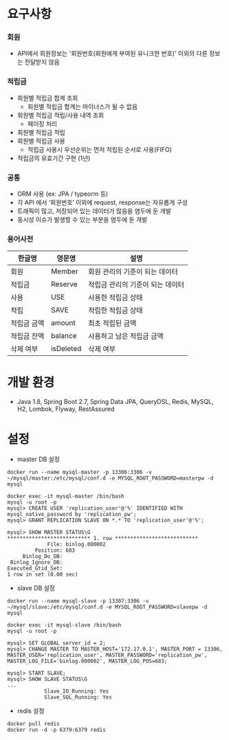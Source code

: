 # 요구사항
### 회원
* API에서 회원정보는 '회원번호(회원에게 부여된 유니크한 번호)' 이외의 다른 정보는 전달받지 않음

### 적립금
* 회원별 적립금 합계 조회
  * 회원별 적립금 합계는 마이너스가 될 수 없음
* 회원별 적립금 적립/사용 내역 조회
  * 페이징 처리
* 회원별 적립금 적립
* 회원별 적립금 사용
  * 적립금 사용시 우선순위는 먼저 적립된 순서로 사용(FIFO)
* 적립금의 유효기간 구현 (1년)

### 공통
* ORM 사용 (ex: JPA / typeorm 등)
* 각 API 에서 ‘회원번호’ 이외에 request, response는 자유롭게 구성
* 트래픽이 많고, 저장되어 있는 데이터가 많음을 염두에 둔 개발
* 동시성 이슈가 발생할 수 있는 부분을 염두에 둔 개발

### 용어사전
| 한글명 | 영문명     | 설명                 |
|-----|---------|--------------------|
| 회원  | Member  | 회원 관리의 기준이 되는 데이터  |
| 적립금 | Reserve | 적립금 관리의 기준이 되는 데이터 |
| 사용 | USE     | 사용한 적립금 상태         |
| 적립 | SAVE    | 적립한 적립금 상태         |
| 적립금 금액 | amount | 최초 적립된 금액          |
| 적립금 잔액 | balance | 사용하고 남은 적립금 금액     |
| 삭제 여부 | isDeleted | 삭제 여부              |

# 개발 환경
* Java 1.8, Spring Boot 2.7, Spring Data JPA, QueryDSL, Redis, MySQL, H2, Lombok, Flyway, RestAssured 

# 설정
* master DB 설정
````shell
docker run --name mysql-master -p 13306:3306 -v ~/mysql/master:/etc/mysql/conf.d -e MYSQL_ROOT_PASSWORD=masterpw -d mysql

docker exec -it mysql-master /bin/bash
mysql -u root -p  
mysql> CREATE USER 'replication_user'@'%' IDENTIFIED WITH mysql_native_password by 'replication_pw';  
mysql> GRANT REPLICATION SLAVE ON *.* TO 'replication_user'@'%'; 

mysql> SHOW MASTER STATUS\G  
*************************** 1. row ***************************
             File: binlog.000002
         Position: 683
     Binlog_Do_DB: 
 Binlog_Ignore_DB: 
Executed_Gtid_Set: 
1 row in set (0.00 sec)
````

* slave DB 설정
````shell
docker run --name mysql-slave -p 13307:3306 -v ~/mysql/slave:/etc/mysql/conf.d -e MYSQL_ROOT_PASSWORD=slavepw -d mysql

docker exec -it mysql-slave /bin/bash
mysql -u root -p  

mysql> SET GLOBAL server_id = 2;
mysql> CHANGE MASTER TO MASTER_HOST='172.17.0.1', MASTER_PORT = 13306, MASTER_USER='replication_user', MASTER_PASSWORD='replication_pw', MASTER_LOG_FILE='binlog.000002', MASTER_LOG_POS=683;  

mysql> START SLAVE;  
mysql> SHOW SLAVE STATUS\G
...
            Slave_IO_Running: Yes
            Slave_SQL_Running: Yes
````

* redis 설정
````shell
docker pull redis
docker run -d -p 6379:6379 redis
````

